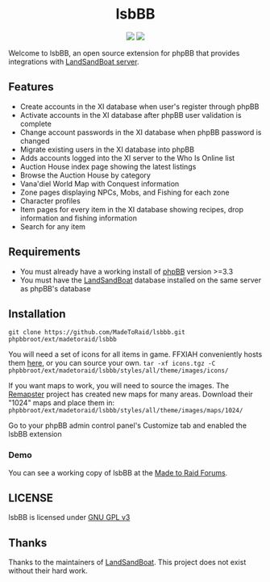 <p align="center">
    <h1 align="center">lsbBB</h1>
</p>

<p align="center">
<a href="https://www.gnu.org/licenses/gpl-3.0"><img src="https://img.shields.io/badge/License-GPLv3-blue.svg"/></a>
<a href="https://github.com/MadeToRaid/lsbBB/pulls"><img src="https://img.shields.io/badge/contributions-welcome-brightgreen.svg?style=flat"/></a>
</p>

Welcome to lsbBB, an open source extension for phpBB that provides integrations with [LandSandBoat server](https://github.com/LandSandBoat/server/).

## Features

* Create accounts in the XI database when user's register through phpBB
* Activate accounts in the XI database after phpBB user validation is complete
* Change account passwords in the XI database when phpBB password is changed
* Migrate existing users in the XI database into phpBB
* Adds accounts logged into the XI server to the Who Is Online list
* Auction House index page showing the latest listings
* Browse the Auction House by category
* Vana'diel World Map with Conquest information
* Zone pages displaying NPCs, Mobs, and Fishing for each zone
* Character profiles
* Item pages for every item in the XI database showing recipes, drop information and fishing information
* Search for any item

## Requirements
* You must already have a working install of [phpBB](https://github.com/phpbb/phpbb) version >=3.3
* You must have the [LandSandBoat](https://github.com/LandSandBoat/server) database installed on the same server as phpBB's database

## Installation
`git clone https://github.com/MadeToRaid/lsbbb.git phpbbroot/ext/madetoraid/lsbbb`

You will need a set of icons for all items in game. FFXIAH conveniently hosts them [here](https://www.ffxiah.com/dev/), or you can source your own.
`tar -xf icons.tgz -C phpbbroot/ext/madetoraid/lsbbb/styles/all/theme/images/icons/`

If you want maps to work, you will need to source the images. The [Remapster](https://github.com/AkadenTK/remapster_maps) project has created new maps for many areas. Download their "1024" maps and place them in:
`phpbbroot/ext/madetoraid/lsbbb/styles/all/theme/images/maps/1024/`

Go to your phpBB admin control panel's Customize tab and enabled the lsbBB extension

### Demo
You can see a working copy of lsbBB at the [Made to Raid Forums](https://forums.madetoraid.com).

## LICENSE

lsbBB is licensed under [GNU GPL v3](https://github.com/MadeToRaid/lsbBB/blob/base/LICENSE)

## Thanks

Thanks to the maintainers of [LandSandBoat](https://github.com/LandSandBoat/). This project does not exist without their hard work.
